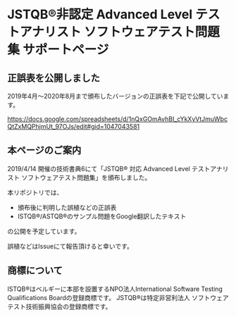 # JSTQB®非認定 Advanced Level テストアナリスト ソフトウェアテスト問題集 サポートページ

## 正誤表を公開しました

2019年4月〜2020年8月まで頒布したバージョンの正誤表を下記で公開しています。

https://docs.google.com/spreadsheets/d/1nQxGOmAvhBI_cYkXyVtJmuWbcQtZxMQPhjmUt_97OJs/edit#gid=1047043581

## 本ページのご案内

2019/4/14 開催の技術書典6にて「JSTQB® 対応 Advanced Level テストアナリスト ソフトウェアテスト問題集」を頒布しました。

本リポジトリでは、

* 頒布後に判明した誤植などの正誤表
* ISTQB®/ASTQB®のサンプル問題をGoogle翻訳したテキスト

の公開を予定しています。

誤植などはIssueにて報告頂けると幸いです。

## 商標について

ISTQB®はベルギーに本部を設置するNPO法人International Software Testing Qualifications Boardの登録商標です。
JSTQB®は特定非営利法人 ソフトウェアテスト技術振興協会の登録商標です。
